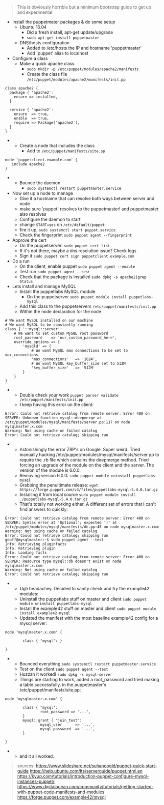 > This is obviously horrible but a minimum bootstrap guide to get up and experimental

- Install the puppetmater packages & do some setup
	- Ubuntu 16.04
		- Did a fresh install, apt-get update/upgrade
		- `sudo apt-get install puppetmaster`
	- DNS/hosts configuration
		- Added to /etc/hosts the IP and hostname 'puppetmaster'
		- Add 'puppet' alias to localhost
- Configure a class
	- Make a quick apache class
		- `sudo mkdir -p /etc/puppet/modules/apache2/manifests`
		- Create the class file `/etc/puppet/modules/apache2/manifests/init.pp`

```
class apache2 {
  package { 'apache2':
    ensure => installed,
  }

  service { 'apache2':
    ensure  => true,
    enable  => true,
    require => Package['apache2'],
  }
}
```
-
	- Create a node that includes the class
		- Add to `/etc/puppet/manifests/site.pp`

```
node 'puppetclient.example.com' {
   include apache2
}
```
-
	- Bounce the daemon
		- `sudo systemctl restart puppetmaster.service`
- Now set up a node to manage
	- Give it a hostname that can resolve both ways between server and node
	- make sure 'puppet' resolves to the puppetmaster! and puppetmaster also resolves
	- Configure the daemon to start
	- change `START=yes` on `/etc/default/puppet`
	- fire it up, `sudo systemctl start puppet.service`
	- Check the fingerprint `sudo puppet agent --fingerprint`
- Approve the cert
	- On the puppetserver: `sudo puppet cert list`
	- If it's not there, maybe a dns resolution issue?  Check logs
	- Sign it `sudo puppet cert sign puppetclient.example.com`
- Do a run
	- On the client, enable puppet `sudo puppet agent --enable`
	- Test run `sudo puppet agent --test`
	- Check that the package is installed `sudo dpkg -s apache2|grep Status`
- Lets install and manage MySQL
	- Install the puppetlabs MySQL module
		- On the puppetserver `sudo puppet module install puppetlabs-mysql`
	- Add this class to the puppetservers `/etc/puppet/manifests/init.pp`
	- Within the node declaration for the node

```
# We want MySQL installed on our machine
# We want MySQL to be constantly running
class { '::mysql::server':
    # We want to set custom MySQL root password
    root_password    => 'our_custom_password_here',
    override_options => {
        'mysqld' => {
            # We want MySQL max connections to be set to max_connections
            'max_connections'   => '1024',
            # We want MySQL key_buffer_size set to 512M      
            'key_buffer_size'   => '512M'       
        }       
    }   
}
```
-
	- Double check your work `puppet parser validate /etc/puppet/manifests/init.pp`
	- I keep having this error on the client:
```
Error: Could not retrieve catalog from remote server: Error 400 on SERVER: Unknown function mysql::deepmerge at /etc/puppet/modules/mysql/manifests/server.pp:117 on node mysqlmaster.x.com
Warning: Not using cache on failed catalog
Error: Could not retrieve catalog; skipping run
```
-
	- Astonishingly the error ZRP's on Google.  Super weird. Tried manually hacking /etc/puppet/modules/mysql/manifests/server.pp to require the .rb file which contains the deepmerge method.  Tried forcing an upgrade of the module on the client and the server.  The version of the module is 6.0.0.
	- Removing version 6.0.0: `sudo puppet module uninstall puppetlabs-mysql`
	- Grabbing the penultimate release: `wget https://forge.puppet.com/v3/files/puppetlabs-mysql-5.4.0.tar.gz`
	- Installing it from local source `sudo puppet module install ./puppetlabs-mysql-5.4.0.tar.gz`
	- That's totally not working either.  A different set of errors that I can't find answers to quickly:
```
Error: Could not retrieve catalog from remote server: Error 400 on SERVER: Syntax error at 'Optional'; expected ')' at /etc/puppet/modules/mysql/manifests/db.pp:45 on node mysqlmaster.x.com
Warning: Not using cache on failed catalog
Error: Could not retrieve catalog; skipping run
geoff@mysqlmaster:~$ sudo puppet agent --test
Info: Retrieving pluginfacts
Info: Retrieving plugin
Info: Loading facts
Error: Could not retrieve catalog from remote server: Error 400 on SERVER: Resource type mysql::db doesn't exist on node mysqlmaster.x.com
Warning: Not using cache on failed catalog
Error: Could not retrieve catalog; skipping run
```
-
	- Ugh headachey.  Decided to sanity check and try the example42 modules:
	- Uninstall the puppetlabs stuff on master and client `sudo puppet module uninstall puppetlabs-mysql`
	- Install the example42 stuff on master and client `sudo puppet module install example42-mysql`
	- Updated the manifest with the most baseline example42 config for a mysql server:
```
node 'mysqlmaster.x.com' {

        class { "mysql": }

}
```
-
	- Bounced everything `sudo systemctl restart puppetmaster.service`
	- Test on the client `sudo puppet agent --test`
	- Huzzah it worked! `sudo dpkg -s mysql-server`
	- Things are starting to work, added a root_password and tried making a table successfully.  in the puppetmaster's /etc/puppet/manifests/site.pp:
```
node 'mysqlmaster.x.com' {

        class { "mysql":
                root_password => '...',
        }
        mysql::grant { 'join_test':
                mysql_user      => '...',
                mysql_password  => '...',
        }

}
```
-
	- and it all worked.
> sources: https://www.slideshare.net/suhancoold/puppet-quick-start-guide
> https://help.ubuntu.com/lts/serverguide/puppet.html.en
> https://kyup.com/tutorials/introduction-puppet-configure-mysql-instances-puppet/
> https://www.digitalocean.com/community/tutorials/getting-started-with-puppet-code-manifests-and-modules
> https://forge.puppet.com/example42/mysql
